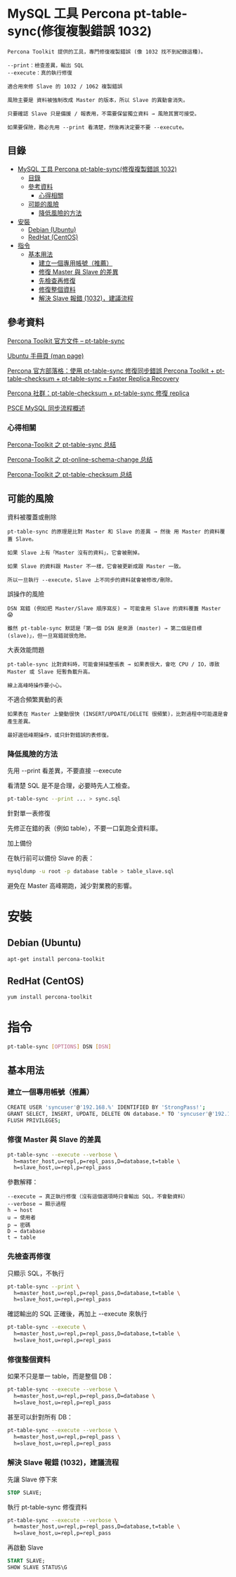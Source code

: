 # MySQL 工具 Percona pt-table-sync(修復複製錯誤 1032)

```
Percona Toolkit 提供的工具，專門修復複製錯誤 (像 1032 找不到紀錄這種)。

--print：檢查差異，輸出 SQL
--execute：真的執行修復

適合用來修 Slave 的 1032 / 1062 複製錯誤

風險主要是 資料被強制改成 Master 的版本，所以 Slave 的異動會消失。

只要確認 Slave 只是備援 / 報表用，不需要保留獨立資料 → 風險其實可接受。

如果要保險，務必先用 --print 看清楚，然後再決定要不要 --execute。
```

## 目錄

- [MySQL 工具 Percona pt-table-sync(修復複製錯誤 1032)](#mysql-工具-percona-pt-table-sync修復複製錯誤-1032)
  - [目錄](#目錄)
  - [參考資料](#參考資料)
    - [心得相關](#心得相關)
  - [可能的風險](#可能的風險)
    - [降低風險的方法](#降低風險的方法)
- [安裝](#安裝)
  - [Debian (Ubuntu)](#debian-ubuntu)
  - [RedHat (CentOS)](#redhat-centos)
- [指令](#指令)
  - [基本用法](#基本用法)
    - [建立一個專用帳號（推薦）](#建立一個專用帳號推薦)
    - [修復 Master 與 Slave 的差異](#修復-master-與-slave-的差異)
    - [先檢查再修復](#先檢查再修復)
    - [修復整個資料](#修復整個資料)
    - [解決 Slave 報錯 (1032)，建議流程](#解決-slave-報錯-1032建議流程)

## 參考資料

[Percona Toolkit 官方文件 – pt-table-sync](https://docs.percona.com/percona-toolkit/pt-table-sync.html)

[Ubuntu 手冊頁 (man page)](https://manpages.ubuntu.com/manpages/plucky/man1/pt-table-sync.1p.html)

[Percona 官方部落格：使用 pt-table-sync 修復同步錯誤 Percona Toolkit + pt-table-checksum + pt-table-sync = Faster Replica Recovery](https://www.percona.com/blog/how-to-use-percona-toolkits-pt-table-sync-for-replica-tables-with-triggers-in-mysql/)

[Percona 社群：pt-table-checksum + pt-table-sync 修復 replica](https://percona.community/blog/2021/07/22/lets-be-insync/)

[PSCE MySQL 同步流程概述](https://www.psce.com/en/blog/2015/01/19/syncronizing-slaves-with-pt-table-sync-on-tables-with-triggers-and-foreign-keys-defined/)

### 心得相關

[Percona-Toolkit 之 pt-table-sync 总结](https://www.cnblogs.com/dbabd/p/10690429.html)

[Percona-Toolkit 之 pt-online-schema-change 总结](https://www.cnblogs.com/dbabd/p/10605629.html)

[Percona-Toolkit 之 pt-table-checksum 总结](https://www.cnblogs.com/dbabd/p/10653408.html)

## 可能的風險

資料被覆蓋或刪除

    pt-table-sync 的原理是比對 Master 和 Slave 的差異 → 然後 用 Master 的資料覆蓋 Slave。

    如果 Slave 上有「Master 沒有的資料」，它會被刪掉。

    如果 Slave 的資料跟 Master 不一樣，它會被更新成跟 Master 一致。

    所以一旦執行 --execute，Slave 上不同步的資料就會被修改/刪除。

誤操作的風險

    DSN 寫錯 (例如把 Master/Slave 順序寫反) → 可能會用 Slave 的資料覆蓋 Master 😱

    雖然 pt-table-sync 默認是「第一個 DSN 是來源 (master) → 第二個是目標 (slave)」，但一旦寫錯就很危險。

大表效能問題

    pt-table-sync 比對資料時，可能會掃描整張表 → 如果表很大，會吃 CPU / IO，導致 Master 或 Slave 短暫負載升高。

    線上高峰時操作要小心。

不適合頻繁異動的表

    如果表在 Master 上變動很快 (INSERT/UPDATE/DELETE 很頻繁)，比對過程中可能還是會產生差異。

    最好選低峰期操作，或只針對錯誤的表修復。

### 降低風險的方法

先用 --print 看差異，不要直接 --execute

看清楚 SQL 是不是合理，必要時先人工檢查。

```sh
pt-table-sync --print ... > sync.sql
```

針對單一表修復

先修正在錯的表（例如 table），不要一口氣跑全資料庫。

加上備份

在執行前可以備份 Slave 的表：

```sh
mysqldump -u root -p database table > table_slave.sql
```

避免在 Master 高峰期跑，減少對業務的影響。

# 安裝

## Debian (Ubuntu)

```bash
apt-get install percona-toolkit
```

## RedHat (CentOS)

```bash
yum install percona-toolkit
```

# 指令

```sh
pt-table-sync [OPTIONS] DSN [DSN]
```

## 基本用法

### 建立一個專用帳號（推薦）

```sh
CREATE USER 'syncuser'@'192.168.%' IDENTIFIED BY 'StrongPass!';
GRANT SELECT, INSERT, UPDATE, DELETE ON database.* TO 'syncuser'@'192.168.%';
FLUSH PRIVILEGES;
```

### 修復 Master 與 Slave 的差異

```sh
pt-table-sync --execute --verbose \
  h=master_host,u=repl,p=repl_pass,D=database,t=table \
  h=slave_host,u=repl,p=repl_pass
```

參數解釋：

```
--execute → 真正執行修復（沒有這個選項時只會輸出 SQL，不會動資料）
--verbose → 顯示過程
h → host
u → 使用者
p → 密碼
D → database
t → table
```

### 先檢查再修復

只顯示 SQL，不執行

```sh
pt-table-sync --print \
  h=master_host,u=repl,p=repl_pass,D=database,t=table \
  h=slave_host,u=repl,p=repl_pass
```

確認輸出的 SQL 正確後，再加上 --execute 來執行

```sh
pt-table-sync --execute \
  h=master_host,u=repl,p=repl_pass,D=database,t=table \
  h=slave_host,u=repl,p=repl_pass
```

### 修復整個資料

如果不只是單一 table，而是整個 DB：

```sh
pt-table-sync --execute --verbose \
  h=master_host,u=repl,p=repl_pass,D=database \
  h=slave_host,u=repl,p=repl_pass
```

甚至可以針對所有 DB：

```sh
pt-table-sync --execute --verbose \
  h=master_host,u=repl,p=repl_pass \
  h=slave_host,u=repl,p=repl_pass
```

### 解決 Slave 報錯 (1032)，建議流程

先讓 Slave 停下來

```sql
STOP SLAVE;
```

執行 pt-table-sync 修復資料

```sh
pt-table-sync --execute --verbose \
  h=master_host,u=repl,p=repl_pass,D=database,t=table \
  h=slave_host,u=repl,p=repl_pass
```

再啟動 Slave

```sql
START SLAVE;
SHOW SLAVE STATUS\G
```

